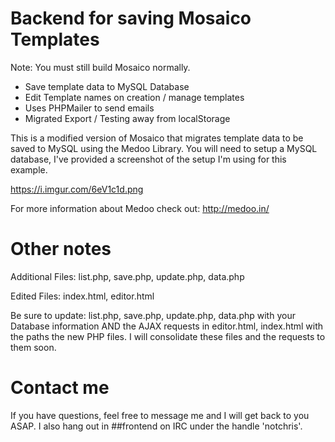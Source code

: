 # Backend for saving Mosaico Templates

Note: You must still build Mosaico normally.

- Save template data to MySQL Database
- Edit Template names on creation / manage templates
- Uses PHPMailer to send emails
- Migrated Export / Testing away from localStorage

This is a modified version of Mosaico that migrates template data to be saved to MySQL using the Medoo Library. You will need to setup a MySQL database, I've provided a screenshot of the setup I'm using for this example.

https://i.imgur.com/6eV1c1d.png

For more information about Medoo check out: http://medoo.in/

# Other notes

Additional Files: list.php, save.php, update.php, data.php

Edited Files: index.html, editor.html

Be sure to update: list.php, save.php, update.php, data.php with your Database information AND the AJAX requests in editor.html, index.html with the paths the new PHP files. I will consolidate these files and the requests to them soon.

# Contact me

If you have questions, feel free to message me and I will get back to you ASAP. I also hang out in ##frontend on IRC under the handle 'notchris'.


